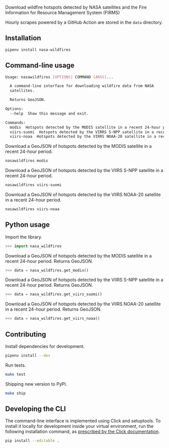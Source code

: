 Download wildfire hotspots detected by NASA satellites and the Fire Information for Resource Management System (FIRMS)

Hourly scrapes powered by a GitHub Action are stored in the `data` directory.

## Installation

```bash
pipenv install nasa-wildfires
```

## Command-line usage

```bash
Usage: nasawildfires [OPTIONS] COMMAND [ARGS]...

  A command-line interface for downloading wildfire data from NASA
  satellites.

  Returns GeoJSON.

Options:
  --help  Show this message and exit.

Commands:
  modis  Hotspots detected by the MODIS satellite in a recent 24-hour period
  viirs-suomi  Hotspots detected by the VIRRS S-NPP satellite in a recent 24-hour period
  viirs-noaa  Hotspots detected by the VIRRS NOAA-20 satellite in a recent 24-hour period
```

Download a GeoJSON of hotspots detected by the MODIS satellite in a recent 24-hour period.

```bash
nasawildfires modis
```

Download a GeoJSON of hotspots detected by the VIIRS S-NPP satellite in a recent 24-hour period.

```bash
nasawildfires viirs-suomi
```

Download a GeoJSON of hotspots detected by the VIIRS NOAA-20 satellite in a recent 24-hour period.

```bash
nasawildfires viirs-noaa
```

## Python usage

Import the library.

```python
>>> import nasa_wildfires
```

Download a GeoJSON of hotspots detected by the MODIS satellite in a recent 24-hour period. Returns GeoJSON.

```python
>>> data = nasa_wildfires.get_modis()
```

Download a GeoJSON of hotspots detected by the VIIRS S-NPP satellite in a recent 24-hour period. Returns GeoJSON.

```python
>>> data = nasa_wildfires.get_viirs_suomi()
```

Download a GeoJSON of hotspots detected by the VIIRS NOAA-20 satellite in a recent 24-hour period. Returns GeoJSON.

```python
>>> data = nasa_wildfires.get_viirs_noaa()
```

## Contributing

Install dependencies for development.

```bash
pipenv install --dev
```

Run tests.

```bash
make test
```

Shipping new version to PyPI.

```bash
make ship
```

## Developing the CLI

The command-line interface is implemented using Click and setuptools. To install it locally for development inside your virtual environment, run the following installation command, as [prescribed by the Click documentation](https://click.palletsprojects.com/en/7.x/setuptools/#setuptools-integration).

```bash
pip install --editable .
```
